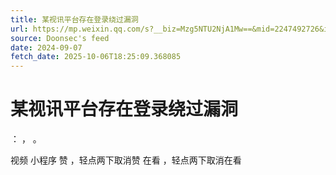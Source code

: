 ```yaml
---
title: 某视讯平台存在登录绕过漏洞
url: https://mp.weixin.qq.com/s?__biz=Mzg5NTU2NjA1Mw==&mid=2247492726&idx=1&sn=0ce7b47bfebf264b917e962c8e54458e
source: Doonsec's feed
date: 2024-09-07
fetch_date: 2025-10-06T18:25:09.368085
---
```


# 某视讯平台存在登录绕过漏洞

：
，
。

视频
小程序
赞
，轻点两下取消赞
在看
，轻点两下取消在看